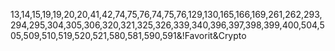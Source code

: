 13,14,15,19,19,20,20,41,42,74,75,76,74,75,76,129,130,165,166,169,261,262,293,294,295,304,305,306,320,321,325,326,339,340,396,397,398,399,400,504,505,509,510,519,520,521,580,581,590,591&!Favorit&Crypto
